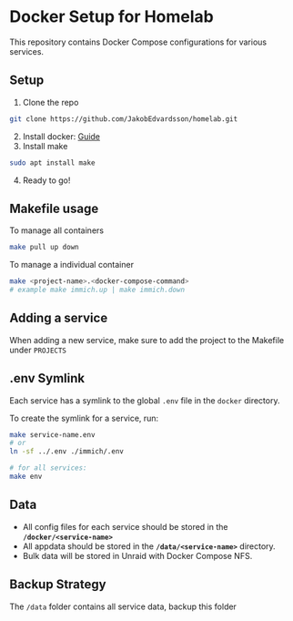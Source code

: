 # Docker Setup for Homelab

This repository contains Docker Compose configurations for various services.

## Setup

1. Clone the repo

```bash
git clone https://github.com/JakobEdvardsson/homelab.git
```

2. Install docker: [Guide](../docs/common/docker-install.md#docker-installation)
3. Install make

```bash
sudo apt install make
```

4. Ready to go!

## Makefile usage

To manage all containers

```bash
make pull up down
```

To manage a individual container

```bash
make <project-name>.<docker-compose-command>
# example make immich.up | make immich.down
```

## Adding a service

When adding a new service, make sure to add the project to the Makefile under `PROJECTS`

## .env Symlink

Each service has a symlink to the global `.env` file in the `docker` directory.

To create the symlink for a service, run:

```bash
make service-name.env
# or
ln -sf ../.env ./immich/.env

# for all services:
make env
```

## Data

- All config files for each service should be stored in the **`/docker/<service-name>`**
- All appdata should be stored in the **`/data/<service-name>`** directory.
- Bulk data will be stored in Unraid with Docker Compose NFS.

## Backup Strategy

The `/data` folder contains all service data, backup this folder

<!-- #TODO: create a backup script / plan  -->
